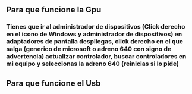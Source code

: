 ## Para que funcione la Gpu

### Tienes que ir al administrador de dispositivos (Click derecho en el icono de Windows y administrador de dispositivos) en adaptadores de pantalla despliegas, click derecho en el que salga (generico de microsoft o adreno 640 con signo de advertencia) actualizar controlador, buscar controladores en mi equipo y seleccionas la adreno 640 (reinicias si lo pide)

## Para que funcione el Usb
